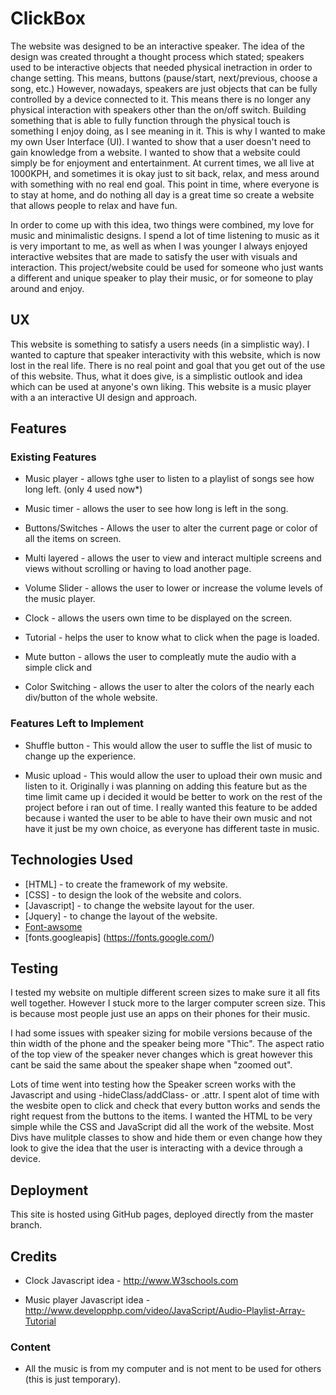 # ClickBox

The website was designed to be an interactive speaker. The idea of the design was created throught a thought process which stated; speakers used to 
be interactive objects that needed physical inetraction in order to change setting. This means, buttons (pause/start, next/previous, choose a song, etc.) 
However, nowadays, speakers are just objects that can be fully controlled by a device connected to it. This means there is no longer any physical 
interaction with speakers other than the on/off switch. Building something that is able to fully function through the physical touch is something I enjoy 
doing, as I see meaning in it. This is why I wanted to make my own User Interface (UI). I wanted to show that a user doesn't need to gain knowledge from 
a website. I wanted to show that a website could simply be for enjoyment and entertainment. At current times, we all live at 1000KPH, and sometimes it is 
okay just to sit back, relax, and mess around with something with no real end goal. This point in time, where everyone is to stay at home, and do nothing 
all day is a great time so create a website that allows people to relax and have fun. 

In order to come up with this idea, two things were combined, my love for music and minimalistic designs. I spend a lot of time listening to music as it is very 
important to me, as well as when I was younger I always enjoyed interactive websites that are made to satisfy the user with visuals and interaction. 
This project/website could be used for someone who just wants a different and unique speaker to play their music, or for someone to play around and enjoy. 
 
## UX
 
This website is something to satisfy a users needs (in a simplistic way). I wanted to capture that speaker interactivity with this website, which is now lost in
the real life. There is no real point and goal that you get out of the use of this website. Thus, what it does give, is a simplistic outlook and idea which can be used 
at anyone's own liking. This website is a music player with a an interactive UI design and approach.

## Features


 
### Existing Features
- Music player - allows tghe user to listen to a playlist of songs see how long left. (only 4 used now*) 

- Music timer - allows the user to see how long is left in the song.

- Buttons/Switches - Allows the user to alter the current page or color of all the items on screen.

- Multi layered - allows the user to view and interact multiple screens and views without scrolling or having to load another page. 

- Volume Slider - allows the user to lower or increase the volume levels of the music player.

- Clock - allows the users own time to be displayed on the screen. 

- Tutorial - helps the user to know what to click when the page is loaded.

- Mute button - allows the user to compleatly mute the audio with a simple click and 

- Color Switching - allows the user to alter the colors of the nearly each div/button of the whole website. 
### Features Left to Implement

- Shuffle button - This would allow the user to suffle the list of music to change up the experience.

- Music upload - This would allow the user to upload their own music and listen to it. Originally i was planning on adding this feature but as the time limit came up
i decided it would be better to work on the rest of the project before i ran out of time. I really wanted this feature to be added because i wanted the user to be
able to have their own music and not have it just be my own choice, as everyone has different taste in music.

## Technologies Used

- [HTML] - to create the framework of my website.
- [CSS] - to design the look of the website and colors.
- [Javascript] - to change the website layout for the user.
- [Jquery] - to change the layout of the website.
- [Font-awsome](http://fontawesome.com/)
- [fonts.googleapis] (https://fonts.google.com/)

## Testing

I tested my website on multiple different screen sizes to make sure it all fits well together. However I stuck more to the larger computer screen size.
This is because most people just use an apps on their phones for their music. 

I had some issues with speaker sizing for mobile versions because of the thin width of the phone and the speaker being more "Thic". The aspect ratio of the top view of the speaker never changes
which is great however this cant be said the same about the speaker shape when "zoomed out".

Lots of time went into testing how the Speaker screen works with the Javascript and using -hideClass/addClass- or .attr. I spent alot of time with the wesbite open to click and
check that every button works and sends the right request from the buttons to the items. I wanted the HTML to be very simple while the CSS and JavaScript did all the work of the website. 
Most Divs have mulitple classes to show and hide them or even change how they look to give the idea that the user is interacting with a device through a device. 



## Deployment

This site is hosted using GitHub pages, deployed directly from the master branch.

## Credits

- Clock Javascript idea - http://www.W3schools.com

- Music player Javascript idea - http://www.developphp.com/video/JavaScript/Audio-Playlist-Array-Tutorial

### Content

- All the music is from my computer and is not ment to be used for others (this is just temporary).
